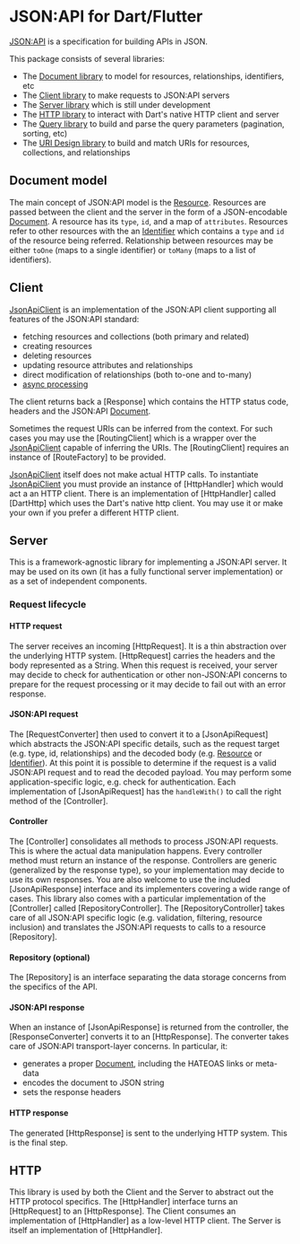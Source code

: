 # JSON:API for Dart/Flutter

[JSON:API] is a specification for building APIs in JSON.

This package consists of several libraries:
- The [Document library] to model for resources, relationships, identifiers, etc
- The [Client library] to make requests to JSON:API servers
- The [Server library] which is still under development
- The [HTTP library] to interact with Dart's native HTTP client and server
- The [Query library] to build and parse the query parameters (pagination, sorting, etc)
- The [URI Design library] to build and match URIs for resources, collections, and relationships


## Document model
The main concept of JSON:API model is the [Resource]. 
Resources are passed between the client and the server in the form of a JSON-encodable [Document]. 
A resource has its `type`, `id`, and a map of `attributes`. 
Resources refer to other resources with the an [Identifier] which contains a `type` and `id` of the resource being referred. 
Relationship between resources may be either `toOne` (maps to a single identifier)  or `toMany` (maps to a list of identifiers).

## Client
[JsonApiClient] is an implementation of the JSON:API client supporting all features of the JSON:API standard:
- fetching resources and collections (both primary and related) 
- creating resources
- deleting resources
- updating resource attributes and relationships
- direct modification of relationships (both to-one and to-many)
- [async processing](https://jsonapi.org/recommendations/#asynchronous-processing)

The client returns back a [Response] which contains the HTTP status code, headers and the JSON:API [Document].

Sometimes the request URIs can be inferred from the context. 
For such cases you may use the [RoutingClient] which is a wrapper over the [JsonApiClient] capable of inferring the URIs.
The [RoutingClient] requires an instance of [RouteFactory] to be provided.

[JsonApiClient] itself does not make actual HTTP calls. 
To instantiate [JsonApiClient] you must provide an instance of [HttpHandler] which would act a an HTTP client.
There is an implementation of [HttpHandler] called [DartHttp] which uses the Dart's native http client.
You may use it or make your own if you prefer a different HTTP client.

## Server
This is a framework-agnostic library for implementing a JSON:API server.
It may be used on its own (it has a fully functional server implementation) or as a set of independent components.

### Request lifecycle
#### HTTP request
The server receives an incoming [HttpRequest]. 
It is a thin abstraction over the underlying HTTP system. 
[HttpRequest] carries the headers and the body represented as a String.
When this request is received, your server may decide to check for authentication or other non-JSON:API concerns
to prepare for the request processing or it may decide to fail out with an error response.

#### JSON:API request
The [RequestConverter] then used to convert it to a [JsonApiRequest] which abstracts the JSON:API specific details,
such as the request target (e.g. type, id, relationships) and the decoded body (e.g. [Resource] or [Identifier]).
At this point it is possible to determine if the request is a valid JSON:API request and to read the decoded payload.
You may perform some application-specific logic, e.g. check for authentication.
Each implementation of [JsonApiRequest] has the `handleWith()` to call the right method of the [Controller].

#### Controller
The [Controller] consolidates all methods to process JSON:API requests. 
This is where the actual data manipulation happens.
Every controller method must return an instance of the response. 
Controllers are generic (generalized by the response type), so your implementation may decide to use its own responses.
You are also welcome to use the included [JsonApiResponse] interface and its implementers covering a wide range
of cases.
This library also comes with a particular implementation of the [Controller] called [RepositoryController].
The [RepositoryController] takes care of all JSON:API specific logic (e.g. validation, filtering, resource 
inclusion) and translates the JSON:API requests to calls to a resource [Repository].

#### Repository (optional)
The [Repository] is an interface separating the data storage concerns from the specifics of the API.

#### JSON:API response
When an instance of [JsonApiResponse] is returned from the controller, the [ResponseConverter] 
converts it to an [HttpResponse]. 
The converter takes care of JSON:API transport-layer concerns.
In particular, it:
- generates a proper [Document], including the HATEOAS links or meta-data
- encodes the document to JSON string
- sets the response headers

#### HTTP response
The generated [HttpResponse] is sent to the underlying HTTP system.
This is the final step. 

## HTTP
This library is used by both the Client and the Server to abstract out the HTTP protocol specifics.
The [HttpHandler] interface turns an [HttpRequest] to an [HttpResponse].
The Client consumes an implementation of [HttpHandler] as a low-level HTTP client.
The Server is itself an implementation of [HttpHandler].



[JSON:API]: http://jsonapi.org
[Client library]: https://pub.dev/documentation/json_api/latest/client/client-library.html
[Server library]: https://pub.dev/documentation/json_api/latest/server/server-library.html
[Document library]: https://pub.dev/documentation/json_api/latest/document/document-library.html
[Query library]: https://pub.dev/documentation/json_api/latest/query/query-library.html
[URI Design library]: https://pub.dev/documentation/json_api/latest/uri_design/uri_design-library.html
[HTTP library]: https://pub.dev/documentation/json_api/latest/http/http-library.html

[Resource]: https://pub.dev/documentation/json_api/latest/document/Resource-class.html
[Identifier]: https://pub.dev/documentation/json_api/latest/document/Identifier-class.html
[Document]: https://pub.dev/documentation/json_api/latest/document/Document-class.html
[JsonApiClient]: https://pub.dev/documentation/json_api/latest/client/JsonApiClient-class.html